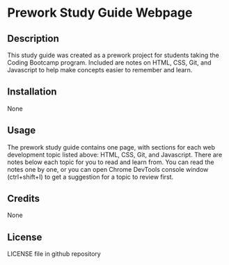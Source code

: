 # Prework Study Guide Webpage

## Description

This study guide was created as a prework project for students taking the Coding Bootcamp program. Included are notes on HTML, CSS, Git, and Javascript to help make concepts easier to remember and learn.

## Installation

None

## Usage

The prework study guide contains one page, with sections for each web development topic listed above: HTML, CSS, Git, and Javascript. There are notes below each topic for you to read and learn from. You can read the notes one by one, or you can open Chrome DevTools console window (ctrl+shift+I) to get a suggestion for a topic to review first. 
## Credits

None

## License

LICENSE file in github repository